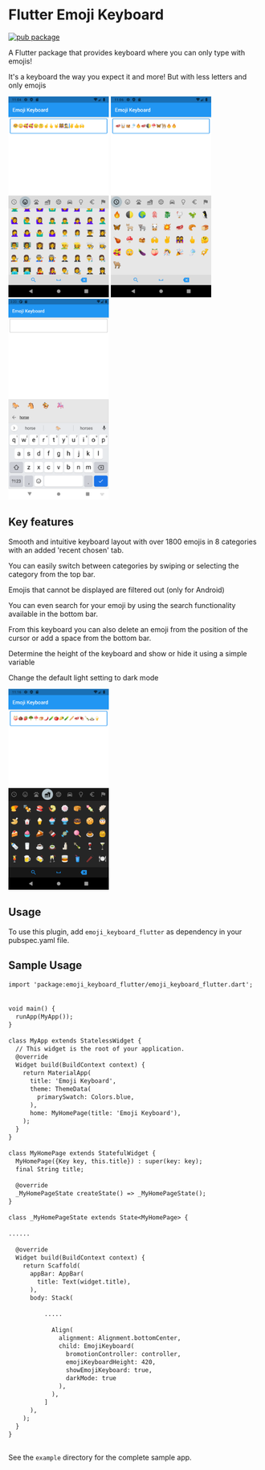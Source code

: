 # Flutter Emoji Keyboard

[![pub package](https://img.shields.io/pub/v/emoji_keyboard_flutter.svg)](https://pub.dartlang.org/packages/emoji_keyboard_flutter)

A Flutter package that provides keyboard where you can only type with emojis!

It's a keyboard the way you expect it and more! But with less letters and only emojis


<a href="https://raw.githubusercontent.com/Grabot/flutter_emoji_keyboard/main/example_images/Screenshot_1621415098.png"><img src="https://raw.githubusercontent.com/Grabot/flutter_emoji_keyboard/main/example_images/Screenshot_1621415098.png" width="200"></a>
<a href="https://raw.githubusercontent.com/Grabot/flutter_emoji_keyboard/main/example_images/Screenshot_1621415191.png"><img src="https://raw.githubusercontent.com/Grabot/flutter_emoji_keyboard/main/example_images/Screenshot_1621415191.png" width="200"></a>
<a href="https://raw.githubusercontent.com/Grabot/flutter_emoji_keyboard/main/example_images/Screenshot_1628774419.png"><img src="https://raw.githubusercontent.com/Grabot/flutter_emoji_keyboard/main/example_images/Screenshot_1628774419.png" width="200"></a>



## Key features

Smooth and intuitive keyboard layout with over 1800 emojis in 8 categories with an added 'recent chosen' tab.

You can easily switch between categories by swiping or selecting the category from the top bar.

Emojis that cannot be displayed are filtered out (only for Android)

You can even search for your emoji by using the search functionality available in the bottom bar.

From this keyboard you can also delete an emoji from the position of the cursor or add a space from the bottom bar.

Determine the height of the keyboard and show or hide it using a simple variable

Change the default light setting to dark mode

<a href="https://raw.githubusercontent.com/Grabot/flutter_emoji_keyboard/main/example_images/Screenshot_1621415774.png"><img src="https://raw.githubusercontent.com/Grabot/flutter_emoji_keyboard/main/example_images/Screenshot_1621415774.png" width="200"></a>


## Usage
To use this plugin, add `emoji_keyboard_flutter` as dependency in your pubspec.yaml file.

## Sample Usage
```
import 'package:emoji_keyboard_flutter/emoji_keyboard_flutter.dart';


void main() {
  runApp(MyApp());
}

class MyApp extends StatelessWidget {
  // This widget is the root of your application.
  @override
  Widget build(BuildContext context) {
    return MaterialApp(
      title: 'Emoji Keyboard',
      theme: ThemeData(
        primarySwatch: Colors.blue,
      ),
      home: MyHomePage(title: 'Emoji Keyboard'),
    );
  }
}

class MyHomePage extends StatefulWidget {
  MyHomePage({Key key, this.title}) : super(key: key);
  final String title;

  @override
  _MyHomePageState createState() => _MyHomePageState();
}

class _MyHomePageState extends State<MyHomePage> {

......

  @override
  Widget build(BuildContext context) {
    return Scaffold(
      appBar: AppBar(
        title: Text(widget.title),
      ),
      body: Stack(

          .....

            Align(
              alignment: Alignment.bottomCenter,
              child: EmojiKeyboard(
                bromotionController: controller,
                emojiKeyboardHeight: 420,
                showEmojiKeyboard: true,
                darkMode: true
              ),
            ),
          ]
      ),
    );
  }
}


```
See the `example` directory for the complete sample app.

